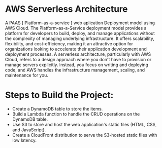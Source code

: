 # AWS Serverless Architecture
A PAAS [ Platform-as-a-service ] web aplication Deployment model using AWS Cloud. 
The Platform-as-a-Service deployment model provides a platform for developers to build, deploy, and manage applications without the complexity of managing underlying infrastructure. It offers scalability, flexibility, and cost-efficiency, making it an attractive option for organizations looking to accelerate their application development and deployment processes.
A serverless architecture, particularly with AWS Cloud, refers to a design approach where you don't have to provision or manage servers explicitly. Instead, you focus on writing and deploying code, and AWS handles the infrastructure management, scaling, and maintenance for you.

# Steps to Build the Project:
- Create a DynamoDB table to store the items. 
- Build a Lambda function to handle the CRUD operations on the DynamoDB table. 
- Use S3 to store and host the web application's static files (HTML, CSS, and JavaScript). 
- Create a CloudFront distribution to serve the S3-hosted static files with low latency. 
